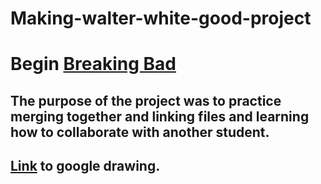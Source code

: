 # Making-walter-white-good-project

# Begin [Breaking Bad](lung-cancer/lung-cancer.md)

## The purpose of the project was to practice merging together and linking files and learning how to collaborate with another student.

## [Link](https://docs.google.com/drawings/d/1UYh_cMXHoN6colTovAD3ychXhnlJZs6iI4bMEBz3KQo/edit) to google drawing.